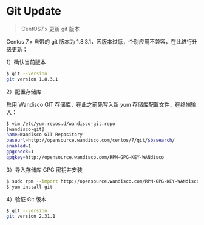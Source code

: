 # Git Update

> CentOS7.x 更新 git 版本

Centos 7.x 自带的 git 版本为 1.8.3.1，因版本过低，个别应用不兼容，在此进行升级更新；

1）确认当前版本

```bash
$ git --version
git version 1.8.3.1
```

2）配置存储库

启用 Wandisco GIT 存储库，在此之前先写入新 yum 存储库配置文件，在终端输入：

```bash
$ vim /etc/yum.repos.d/wandisco-git.repo
[wandisco-git]
name=Wandisco GIT Repository
baseurl=http://opensource.wandisco.com/centos/7/git/$basearch/
enabled=1
gpgcheck=1
gpgkey=http://opensource.wandisco.com/RPM-GPG-KEY-WANdisco
```

3）导入存储库 GPG 密钥并安装

```bash
$ sudo rpm --import http://opensource.wandisco.com/RPM-GPG-KEY-WANdisco
$ yum install git
```

4）验证 Git 版本

```bash
$ git --version
git version 2.31.1
```